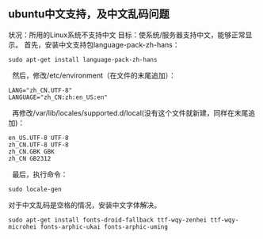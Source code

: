 ## ubuntu中文支持，及中文乱码问题
状况：所用的Linux系统不支持中文
目标：使系统/服务器支持中文，能够正常显示。
首先，安装中文支持包language-pack-zh-hans：

```shell
sudo apt-get install language-pack-zh-hans
```
 
然后，修改/etc/environment（在文件的末尾追加）：

```shell
LANG="zh_CN.UTF-8"
LANGUAGE="zh_CN:zh:en_US:en"
```
 
再修改/var/lib/locales/supported.d/local(没有这个文件就新建，同样在末尾追加)：

```shell
en_US.UTF-8 UTF-8
zh_CN.UTF-8 UTF-8
zh_CN.GBK GBK
zh_CN GB2312
```
 
最后，执行命令：
```shell
sudo locale-gen
```
对于中文乱码是空格的情况，安装中文字体解决。
```shell
sudo apt-get install fonts-droid-fallback ttf-wqy-zenhei ttf-wqy-microhei fonts-arphic-ukai fonts-arphic-uming
```